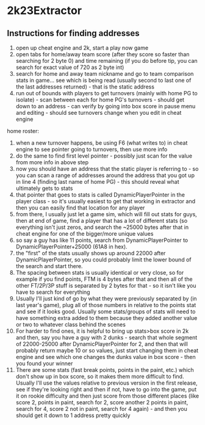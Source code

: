 # 2k23Extractor

## Instructions for finding addresses

1. open up cheat engine and 2k, start a play now game
1. open tabs for home/away team score (after they score so faster than searching for 2 byte 0) and time remaining (if you do before tip, you can search for exact value of 720 as 2 byte int)
1. search for home and away team nickname and go to team comparison stats in game… see which is being read (usually second to last one of the last addresses returned) - that is the static address
1. run out of bounds with players to get turnovers (mainly with home PG to isolate) - scan between each for home PG's turnovers - should get down to an address - can verify by going into box score in pause menu and editing - should see turnovers change when you edit in cheat engine

home roster:
1. when a new turnover happens, be using F6 (what writes to) in cheat engine to see pointer going to turnovers, then use more info
1. do the same to find first level pointer - possibly just scan for the value from more info in above step
1. now you should have an address that the static player is referring to - so you can scan a range of addresses around the address that you got up in line 4 (finding last name of home PG) - this should reveal what ultimately gets to stats
1. that pointer that goes to stats is called DynamicPlayerPointer in the player class - so it's usually easiest to get that working in extractor and then you can easily find that location for any player
1. from there, I usually just let a game sim, which will fill out stats for guys, then at end of game, find a player that has a lot of different stats (so everything isn't just zeros, and search the ~25000 bytes after that in cheat engine for one of the bigger/more unique values
1. so say a guy has like 11 points, search from DynamicPlayerPointer to DynamicPlayerPointer+25000 (61A8 in hex).
1. the "first" of the stats usually shows up around 22000 after DynamicPlayerPointer, so you could probably limit the lower bound of the search and start there.
1. The spacing between stats is usually identical or very close, so for example if you find points, FTM is 4 bytes after that and then all of the other FT/2P/3P stuff is separated by 2 bytes for that - so it isn't like you have to search for everything
1. Usually I'll just kind of go by what they were previously separated by (in last year's game), plug all of those numbers in relative to the points stat and see if it looks good. Usually some stats/groups of stats will need to have something extra added to them because they added another value or two to whatever class behind the scenes
1. For harder to find ones, it is helpful to bring up stats>box score in 2k and then, say you have a guy with 2 dunks - search that whole segment of 22000-25000 after DynamicPlayerPointer for 2, and then that will probably return maybe 10 or so values, just start changing them in cheat engine and see which one changes the dunks value in box score - then you found your winner
1. There are some stats (fast break points, points in the paint, etc.) which don't show up in box score, so it makes them more difficult to find. Usually I'll use the values relative to previous version in the first release, see if they're looking right and then if not, have to go into the game, put it on rookie difficulty and then just score from those different places (like score 2, points in paint, search for 2, score another 2 points in paint, search for 4, score 2 not in paint, search for 4 again) - and then you should get it down to 1 address pretty quickly
